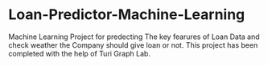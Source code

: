 # Loan-Predictor-Machine-Learning

Machine Learning Project for predecting The key fearures of Loan Data and check weather the Company should give loan or not.
This project has been completed with the help of Turi Graph Lab.
